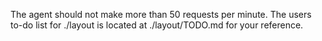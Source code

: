 The agent should not make more than 50 requests per minute.
The users to-do list for ./layout is located at ./layout/TODO.md for your reference.
